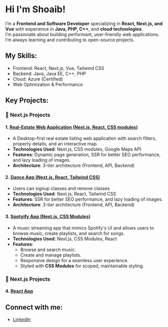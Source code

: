 # Hi I'm Shoaib!

I’m a **Frontend and Software Developer** specializing in **React, Next.js, and Vue** with experience in **Java, PHP, C++**, and **cloud technologies**.  
I’m passionate about building performant, user-friendly web applications. I’m always learning and contributing to open-source projects.

## My Skills:
- Frontend: React, Next.js, Vue, Tailwind CSS
- Backend: Java, Java EE, C++, PHP
- Cloud: Azure (Certified)
- Web Optimization & Performance

## Key Projects:

### 🚀 **Next.js Projects**

#### 1. [Real-Estate Web Application (Next.js, React, CSS modules)](https://github.com/shoaibalirts/DinMaegler-in-NextJS.git)
- A Desktop-first real estate listing web application with search filters, property details, and an interactive map.
- **Technologies Used**: Next.js, CSS modules, Google Maps API
- **Features**: Dynamic page generation, SSR for better SEO performance, and lazy loading of images.
- **Architecture**: 3-tier architecture (Frontend, API, Backend)

#### 2. [Dance App (Next.js, React, Tailwind CSS)](https://github.com/shoaibalirts/e-commerce-website)
- Users can signup classes and remove classes
- **Technologies Used**: Next.js, React, Tailwind CSS
- **Features**:  SSR for better SEO performance, and lazy loading of images.
- **Architecture**: 3-tier architecture (Frontend, API, Backend)

#### 3. [Spotyify App (Next.js, CSS Modules)](https://github.com/shoaibalirts/spotyify-app)
- A music streaming app that mimics Spotify's UI and allows users to browse music, create playlists, and search for songs.
- **Technologies Used**: Next.js, CSS Modules, React
- **Features**: 
  - Browse and search music.
  - Create and manage playlists.
  - Responsive design for a seamless user experience.
  - Styled with **CSS Modules** for scoped, maintainable styling.
 
### 🚀 **Next.js Projects**
#### 4. [React App](https://github.com/shoaibalirts/ProjectManagement-React-App.git)

## Connect with me:
- [LinkedIn](https://www.linkedin.com/in/shoaib-ali-93b5782aa/)
